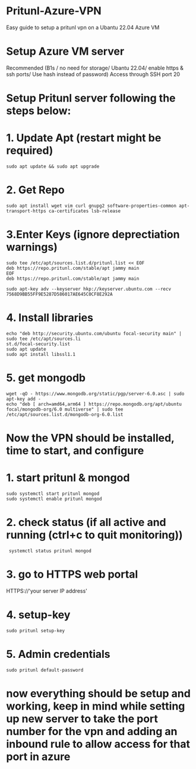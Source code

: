 # Pritunl-Azure-VPN
Easy guide to setup a pritunl vpn on a Ubantu 22.04 Azure VM

# Setup Azure VM server 
Recommended (B1s / no need for storage/ Ubantu 22.04/ enable https & ssh ports/ Use hash instead of password)
Access through SSH port 20

# Setup Pritunl server following the steps below:

#   1. Update Apt (restart might be required)

    sudo apt update && sudo apt upgrade

#   2. Get Repo

    sudo apt install wget vim curl gnupg2 software-properties-common apt-transport-https ca-certificates lsb-release

#   3.Enter Keys (ignore deprectiation warnings)
    
    sudo tee /etc/apt/sources.list.d/pritunl.list << EOF
    deb https://repo.pritunl.com/stable/apt jammy main
    EOF
    deb https://repo.pritunl.com/stable/apt jammy main

    sudo apt-key adv --keyserver hkp://keyserver.ubuntu.com --recv 7568D9BB55FF9E5287D586017AE645C0CF8E292A

#   4. Install libraries

    echo "deb http://security.ubuntu.com/ubuntu focal-security main" | sudo tee /etc/apt/sources.li                                   
    st.d/focal-security.list
    sudo apt update
    sudo apt install libssl1.1

#   5. get mongodb

    wget -qO - https://www.mongodb.org/static/pgp/server-6.0.asc | sudo apt-key add -
    echo "deb [ arch=amd64,arm64 ] https://repo.mongodb.org/apt/ubuntu focal/mongodb-org/6.0 multiverse" | sudo tee /etc/apt/sources.list.d/mongodb-org-6.0.list

# Now the VPN should be installed, time to start, and configure

#   1.  start pritunl & mongod

    sudo systemctl start pritunl mongod
    sudo systemctl enable pritunl mongod

#   2. check status (if all active and running (ctrl+c to quit monitoring))

     systemctl status pritunl mongod

#   3. go to HTTPS web portal  
HTTPS://'your server IP address'

#   4. setup-key
    sudo pritunl setup-key

#   5. Admin credentials
    sudo pritunl default-password


#  now everything should be setup and working, keep in mind while setting up new server to take the port number for the vpn and adding an inbound rule to allow access for that port in azure

